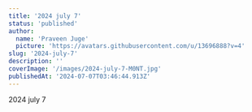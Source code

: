 ```yaml
---
title: '2024 july 7'
status: 'published'
author:
  name: 'Praveen Juge'
  picture: 'https://avatars.githubusercontent.com/u/13696888?v=4'
slug: '2024-july-7'
description: ''
coverImage: '/images/2024-july-7-M0NT.jpg'
publishedAt: '2024-07-07T03:46:44.913Z'
---
```


2024 july 7